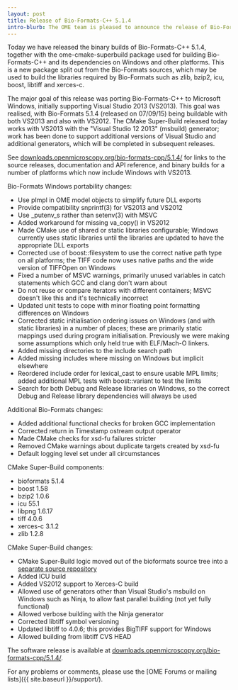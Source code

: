 ```yaml
---
layout: post
title: Release of Bio-Formats-C++ 5.1.4
intro-blurb: The OME team is pleased to announce the release of Bio-Formats-C++ 5.1.4 binary builds and ome-cmake-superbuild package
---
```

Today we have released the binary builds of Bio-Formats-C++ 5.1.4, together with the ome-cmake-superbuild package used for building Bio-Formats-C++ and its dependencies on Windows and other platforms.  This is a new package split out from the Bio-Formats sources, which may be used to build the libraries required by Bio-Formats such as zlib, bzip2, icu, boost, libtiff and xerces-c.

The major goal of this release was porting Bio-Formats-C++ to Microsoft Windows, initially supporting Visual Studio 2013 (VS2013). This goal was realised, with Bio-Formats 5.1.4 (released on 07/09/15) being buildable with both VS2013 and also with VS2012.  The CMake Super-Build released today works with VS2013 with the "Visual Studio 12 2013" (msbuild) generator; work has been done to support additional versions of Visual Studio and additional generators, which will be completed in subsequent releases.

See [downloads.openmicroscopy.org/bio-formats-cpp/5.1.4/](http://downloads.openmicroscopy.org/bio-formats-cpp/5.1.4/)
for links to the source releases, documentation and API reference, and binary builds for a number of platforms which now include Windows with VS2013.

Bio-Formats Windows portability changes:

-  Use pImpl in OME model objects to simplify future DLL exports
-  Provide compatibility snprintf(3) for VS2013 and VS2012
-  Use _putenv_s rather than setenv(3) with MSVC
-  Added workaround for missing va_copy() in VS2012
-  Made CMake use of shared or static libraries configurable; Windows currently uses static libraries until the libraries are updated to have the appropriate DLL exports
-  Corrected use of boost::filesystem to use the correct native path type on all platforms; the TIFF code now uses native paths and the wide version of TIFFOpen on Windows
-  Fixed a number of MSVC warnings, primarily unused variables in catch statements which GCC and clang don't warn about
-  Do not reuse or compare iterators with different containers; MSVC doesn't like this and it's technically incorrect
-  Updated unit tests to cope with minor floating point formatting differences on Windows
-  Corrected static initialisation ordering issues on Windows (and with static libraries) in a number of places; these are primarily static mappings used during program initialisation.  Previously we were making some assumptions which only held true with ELF/Mach-O linkers.
-  Added missing directories to the include search path
-  Added missing includes where missing on Windows but implicit elsewhere
-  Reordered include order for lexical_cast to ensure usable MPL limits; added additional MPL tests with boost::variant to test the limits
-  Search for both Debug and Release libraries on Windows, so the correct Debug and Release library dependencies will always be used

Additional Bio-Formats changes:

-  Added additional functional checks for broken GCC <regex> implementation
-  Corrected return in Timestamp ostream output operator
-  Made CMake checks for xsd-fu failures stricter
-  Removed CMake warnings about duplicate targets created by xsd-fu
-  Default logging level set under all circumstances

CMake Super-Build components:

-  bioformats 5.1.4
-  boost 1.58
-  bzip2 1.0.6
-  icu 55.1
-  libpng 1.6.17
-  tiff 4.0.6
-  xerces-c 3.1.2
-  zlib 1.2.8

CMake Super-Build changes:

-  CMake Super-Build logic moved out of the bioformats source tree into a [separate source repository](https://github.com/ome/ome-cmake-superbuild)
-  Added ICU build
-  Added VS2012 support to Xerces-C build
-  Allowed use of generators other than Visual Studio's msbuild on Windows such as Ninja, to allow fast parallel building (not yet fully functional)
-  Allowed verbose building with the Ninja generator
-  Corrected libtiff symbol versioning
-  Updated libtiff to 4.0.6; this provides BigTIFF support for Windows
-  Allowed building from libtiff CVS HEAD

The software release is available at [downloads.openmicroscopy.org/bio-formats-cpp/5.1.4/](http://downloads.openmicroscopy.org/bio-formats-cpp/5.1.4).

For any problems or comments, please use the [OME Forums or mailing lists]({{ site.baseurl }}/support/).
